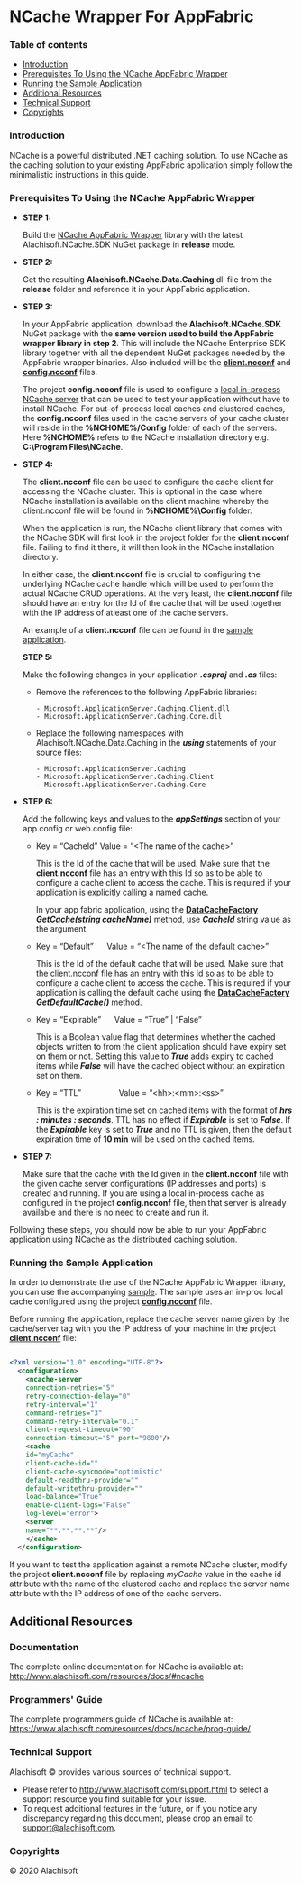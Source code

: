 # NCache Wrapper For AppFabric

### Table of contents

* [Introduction](#introduction)
* [Prerequisites To Using the NCache AppFabric Wrapper](#prerequisites-to-using-the-ncache-appfabric-wrapper)
* [Running the Sample Application](#running-the-sample-application)
* [Additional Resources](#additional-resources)
* [Technical Support](#technical-support)
* [Copyrights](#copyrights)

### Introduction
NCache is a powerful distributed .NET caching solution. To use NCache as the caching solution to your existing AppFabric application simply
follow the minimalistic instructions in this guide.

### Prerequisites To Using the NCache AppFabric Wrapper

- **STEP 1:**

   Build the [NCache AppFabric Wrapper](./src/) library with the latest Alachisoft.NCache.SDK NuGet package in **release** mode.

- **STEP 2:**

  Get the resulting **Alachisoft.NCache.Data.Caching** dll file from the **release** folder and reference it in your AppFabric application.

- **STEP 3:**

  In your AppFabric application, download the **Alachisoft.NCache.SDK** NuGet package with the **same version used to build the AppFabric wrapper library in step 2**. This will include the NCache Enterprise SDK library together with all the dependent NuGet packages needed by the AppFabric wrapper binaries. Also included will be the [**client.ncconf**](https://www.alachisoft.com/resources/docs/ncache/admin-guide/client-config.html) and [**config.ncconf**](https://www.alachisoft.com/resources/docs/ncache/admin-guide/config-ncconf.html) files. 

  The project **config.ncconf** file is used to configure a [local in-process NCache server](https://www.alachisoft.com/resources/docs/ncache/admin-guide/local-cache.html) that can be used to test your application without have to install NCache. For out-of-process local caches and clustered caches, the **config.ncconf** files used in the cache servers of your cache cluster will reside in the **%NCHOME%/Config** folder of each of the servers. Here **%NCHOME%** refers to the NCache installation directory e.g. **C:\Program Files\NCache**.

- **STEP 4:**

  The **client.ncconf** file can be used to configure the cache client for accessing the NCache cluster. This is optional in the case where NCache installation is available on the client machine whereby the client.ncconf file will be found in **%NCHOME%\Config** folder. 

  When the application is run, the NCache client library that comes with the NCache SDK will first look in the project folder for the **client.ncconf** file. Failing to find it there, it will then look in the NCache installation directory. 

  In either case, the **client.ncconf** file is crucial to configuring the underlying NCache cache handle which will be used to perform the actual NCache CRUD operations. At the very least, the **client.ncconf** file should have an entry for the Id of the cache that will be used together with the IP address of atleast one of the cache servers.

  An example of a **client.ncconf** file can be found in the [sample application](./samples/cache-api-sample/CacheAPISample/).

  **STEP 5:**

  Make the following changes in your application ***.csproj*** and ***.cs*** files:

  - Remove the references to the following AppFabric libraries:
    ```batchfile
    - Microsoft.ApplicationServer.Caching.Client.dll
    - Microsoft.ApplicationServer.Caching.Core.dll
    ```
  - Replace the following namespaces with Alachisoft.NCache.Data.Caching in the ***using*** statements of your source files:

    ```batchfile
    - Microsoft.ApplicationServer.Caching
    - Microsoft.ApplicationServer.Caching.Client
    - Microsoft.ApplicationServer.Caching.Core
    ```

- **STEP 6:**

  Add the following keys and values to the ***appSettings*** section of your app.config or web.config file:

  - Key = “CacheId”	Value = “\<The name of the cache>”

    This is the Id of the cache that will be used. Make sure that the **client.ncconf** file has an entry with this Id so as to be able to configure a cache client to access the cache. This is required if your application is explicitly calling a named cache. 

    In your app fabric application, using the [**DataCacheFactory**](./src/DataCacheFactory.cs) 
  ***GetCache(string cacheName)*** method, use ***CacheId*** string value as the argument.

  - Key = “Default” &nbsp;&nbsp;&nbsp;&nbsp; Value = “\<The name of the default cache>”

    This is the Id of the default cache that will be used. Make sure that the client.ncconf file has an entry with this Id so as to be able to configure a cache client to access the cache. 
    This is required if your application is calling the default cache using the [**DataCacheFactory**](./src/DataCacheFactory.cs) 
  ***GetDefaultCache()*** method.

  - Key = “Expirable” &nbsp;&nbsp;&nbsp;&nbsp; Value = “True” | “False”
            
    This is a Boolean value flag that determines whether the cached objects written to from the client application should have expiry set on them or not. Setting this value to ***True*** adds expiry to cached items while ***False*** will have the cached object without an expiration set on them.

  - Key = “TTL” &nbsp;&nbsp;&nbsp;&nbsp;&nbsp;&nbsp;&nbsp;&nbsp;&nbsp;&nbsp;&nbsp;&nbsp;&nbsp;&nbsp;&nbsp; Value = “\<hh>:\<mm>:\<ss>”
 
    This is the expiration time set on cached items with the format of ***hrs : minutes : seconds***. TTL has no effect if ***Expirable*** is set to ***False***. If the ***Expirable*** key is set to ***True*** and no TTL is given, then the default expiration time of **10 min** will be used on the cached items.

- **STEP 7:**

   Make sure that the cache with the Id given in the **client.ncconf** file with the given cache server configurations (IP addresses and ports) is created and running. If you are using a local in-process cache as configured in the project **config.ncconf** file, then that server is already available and there is no need to create and run it.


Following these steps, you should now be able to run your AppFabric application using NCache as the distributed caching solution.

### Running the Sample Application

In order to demonstrate the use of the NCache AppFabric Wrapper library, you can use the accompanying [sample](./samples/cache-api-sample/CacheAPISample/).
The sample uses an in-proc local cache configured using the project      [**config.ncconf**](./samples/cache-api-sample/CacheAPISample/config.ncconf) file.

Before running the application, replace the cache server name given by the cache/server tag with you the IP address of your machine in the project [**client.ncconf**](./samples/cache-api-sample/CacheAPISample/client.ncconf) file:
```xml

<?xml version="1.0" encoding="UTF-8"?>
  <configuration>
    <ncache-server 
	connection-retries="5" 
	retry-connection-delay="0" 
	retry-interval="1" 
	command-retries="3" 
	command-retry-interval="0.1" 
	client-request-timeout="90" 
	connection-timeout="5" port="9800"/>
    <cache 
	id="myCache" 
	client-cache-id="" 
	client-cache-syncmode="optimistic" 
	default-readthru-provider="" 
	default-writethru-provider="" 
	load-balance="True" 
	enable-client-logs="False" 
	log-level="error">
    <server 
	name="**.**.**.**"/>
    </cache>
  </configuration>

``` 
If you want to test the application against a remote NCache cluster, modify the project **client.ncconf** file by replacing *myCache* value in the cache id attribute with the name of the clustered cache and replace the server name attribute with the IP address of one of the cache servers.



## Additional Resources

### Documentation
The complete online documentation for NCache is available at:
http://www.alachisoft.com/resources/docs/#ncache

### Programmers' Guide
The complete programmers guide of NCache is available at:
https://www.alachisoft.com/resources/docs/ncache/prog-guide/

### Technical Support

Alachisoft &copy; provides various sources of technical support. 

- Please refer to http://www.alachisoft.com/support.html to select a support resource you find suitable for your issue.
- To request additional features in the future, or if you notice any discrepancy regarding this document, please drop an email to [support@alachisoft.com](mailto:support@alachisoft.com).

### Copyrights

&copy; 2020 Alachisoft 
